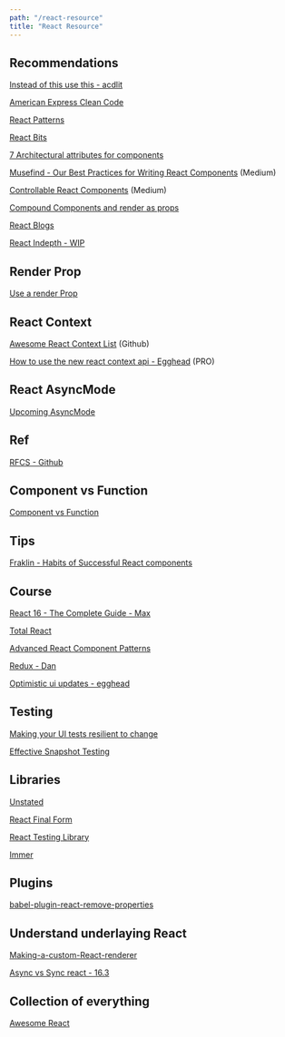```yaml
---
path: "/react-resource"
title: "React Resource"
---
```


## Recommendations

[Instead of this use this - acdlit](https://pbs.twimg.com/media/DYXlkUnVQAE--gD.jpg)

[American Express Clean Code](http://americanexpress.io/clean-code-dirty-code/)

[React Patterns](https://github.com/planningcenter/react-patterns/blob/master/README.md)

[React Bits](https://vasanthk.gitbooks.io/react-bits/)

[7 Architectural attributes for components](/https://dmitripavlutin.com/7-architectural-attributes-of-a-reliable-react-component/)

[Musefind - Our Best Practices for Writing React Components](https://engineering.musefind.com/our-best-practices-for-writing-react-components-dec3eb5c3fc8) \(Medium\)

[Controllable React Components](https://medium.com/myheritage-engineering/how-controllable-react-components-maximize-reusability-86e3d233fa8e) \(Medium\)

[Compound Components and render as props](http://frontendgirl.com/playgrounds-for-react-patterns-compound-components-and-render-as-a-props/)

[React Blogs](https://blog.instabug.com/2018/02/react-blogs/)

[React Indepth - WIP](https://developmentarc.gitbooks.io/react-indepth/content/)

## Render Prop

[Use a render Prop ](https://cdb.reacttraining.com/use-a-render-prop-50de598f11ce)

## React Context

[Awesome React Context List](https://github.com/diegohaz/awesome-react-context) \(Github\)

[How to use the new react context api - Egghead](https://egghead.io/lessons/react-use-the-new-react-context-api) \(PRO\)

## React AsyncMode

[Upcoming AsyncMode](https://github.com/sw-yx/fresh-async-react)


## Ref

[RFCS - Github](https://github.com/reactjs/rfcs/pull/30)


## Component vs Function

[Component vs Function](https://hackernoon.com/react-stateless-functional-components-nine-wins-you-might-have-overlooked-997b0d933dbc)

## Tips

[Fraklin - Habits of Successful React components](https://javascriptplayground.com/habits-of-successful-react-components/)

## Course

[React 16 - The Complete Guide - Max](https://www.udemy.com/react-the-complete-guide-incl-redux/)

[Total React](https://courses.totalreact.com/)

[Advanced React Component Patterns](https://egghead.io/courses/advanced-react-component-patterns)

[Redux - Dan](https://egghead.io/courses/getting-started-with-redux)

[Optimistic ui updates - egghead](https://egghead.io/lessons/react-optimistic-ui-update-in-react-using-setstate)


## Testing 

[Making your UI tests resilient to change](https://blog.kentcdodds.com/making-your-ui-tests-resilient-to-change-d37a6ee37269)

[Effective Snapshot Testing](https://blog.kentcdodds.com/effective-snapshot-testing-e0d1a2c28eca)

## Libraries

[Unstated](https://github.com/jamiebuilds/unstated)

[React Final Form](https://github.com/final-form/react-final-form#-react-final-form)

[React Testing Library](https://github.com/kentcdodds/react-testing-library)

[Immer](https://github.com/mweststrate/immer)


## Plugins 

[babel-plugin-react-remove-properties](https://github.com/oliviertassinari/babel-plugin-react-remove-properties)

## Understand underlaying React

[Making-a-custom-React-renderer](https://github.com/nitin42/Making-a-custom-React-renderer/blob/master/part-one.md)

[Async vs Sync react - 16.3](https://twitter.com/acdlite/status/977291318324948992)

## Collection of everything

[Awesome React](https://github.com/enaqx/awesome-react)
